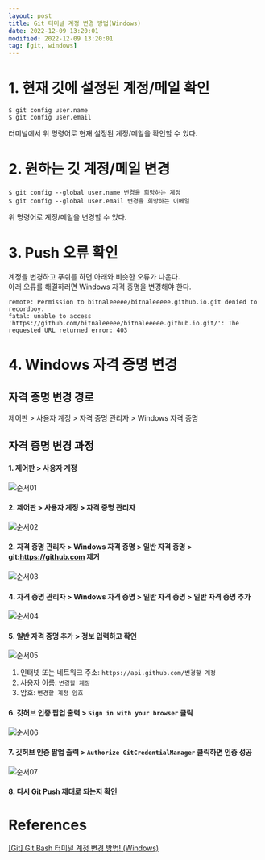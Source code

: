 ```yaml
---
layout: post
title: Git 터미널 계정 변경 방법(Windows)
date: 2022-12-09 13:20:01
modified: 2022-12-09 13:20:01
tag: [git, windows]
---
```


# 1. 현재 깃에 설정된 계정/메일 확인
```
$ git config user.name
$ git config user.email
```
터미널에서 위 명령어로 현재 설정된 계정/메일을 확인할 수 있다.

# 2. 원하는 깃 계정/메일 변경
```
$ git config --global user.name 변경을 희망하는 계정
$ git config --global user.email 변경을 희망하는 이메일
```
위 명령어로 계정/메일을 변경할 수 있다.

# 3. Push 오류 확인
계정을 변경하고 푸쉬를 하면 아래와 비슷한 오류가 나온다.  
아래 오류를 해결하러면 Windows 자격 증명을 변경해야 한다.
```
remote: Permission to bitnaleeeee/bitnaleeeee.github.io.git denied to recordboy.
fatal: unable to access 'https://github.com/bitnaleeeee/bitnaleeeee.github.io.git/': The requested URL returned error: 403
```

# 4. Windows 자격 증명 변경
## 자격 증명 변경 경로
제어판 > 사용자 계정 > 자격 증명 관리자 > Windows 자격 증명

## 자격 증명 변경 과정
#### 1. 제어판 > 사용자 계정
![순서01](./img01.png)

#### 2. 제어판 > 사용자 계정 > 자격 증명 관리자
![순서02](./img02.png)

#### 2. 자격 증명 관리자 > Windows 자격 증명 > 일반 자격 증명 > git:https://github.com 제거
![순서03](./img03.png)

#### 4. 자격 증명 관리자 > Windows 자격 증명 > 일반 자격 증명 > 일반 자격 증명 추가
![순서04](./img04.png)

#### 5. 일반 자격 증명 추가 > 정보 입력하고 확인
![순서05](./img05.png)  

1. 인터넷 또는 네트워크 주소: `https://api.github.com/변경할 계정`
2. 사용자 이름: `변경할 계정`
3. 암호: `변경할 계정 암호`

#### 6. 깃허브 인증 팝업 출력 > `Sign in with your browser` 클릭
![순서06](./img06.png)

#### 7. 깃허브 인증 팝업 출력 > `Authorize GitCredentialManager` 클릭하면 인증 성공
![순서07](./img07.png)

#### 8. 다시 Git Push 제대로 되는지 확인

# References
[[Git] Git Bash 터미널 계정 변경 방법! (Windows)](https://somjang.tistory.com/entry/Git-Git-Bash-터미널-계정-변경-방법)

<style>
.page-content img {
    border: 1px solid #ccc;
}
</style>
